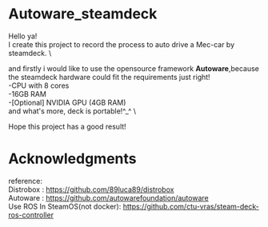 # Autoware_steamdeck
Hello ya! \
I create this project to record the process to auto drive a Mec-car by steamdeck. \

and firstly i would like to use the opensource framework **Autoware**,because the steamdeck hardware could fit the requirements just right! \
-CPU with 8 cores \
-16GB RAM \
-[Optional] NVIDIA GPU (4GB RAM) \
and what's more, deck is portable!^_^ \

Hope this project has a good result!


# Acknowledgments
reference: \
Distrobox : https://github.com/89luca89/distrobox \
Autoware : https://github.com/autowarefoundation/autoware \
Use ROS In SteamOS(not docker): https://github.com/ctu-vras/steam-deck-ros-controller
